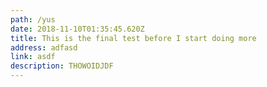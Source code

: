 ```yaml
---
path: /yus
date: 2018-11-10T01:35:45.620Z
title: This is the final test before I start doing more
address: adfasd
link: asdf
description: THOWOIDJDF
---
```


